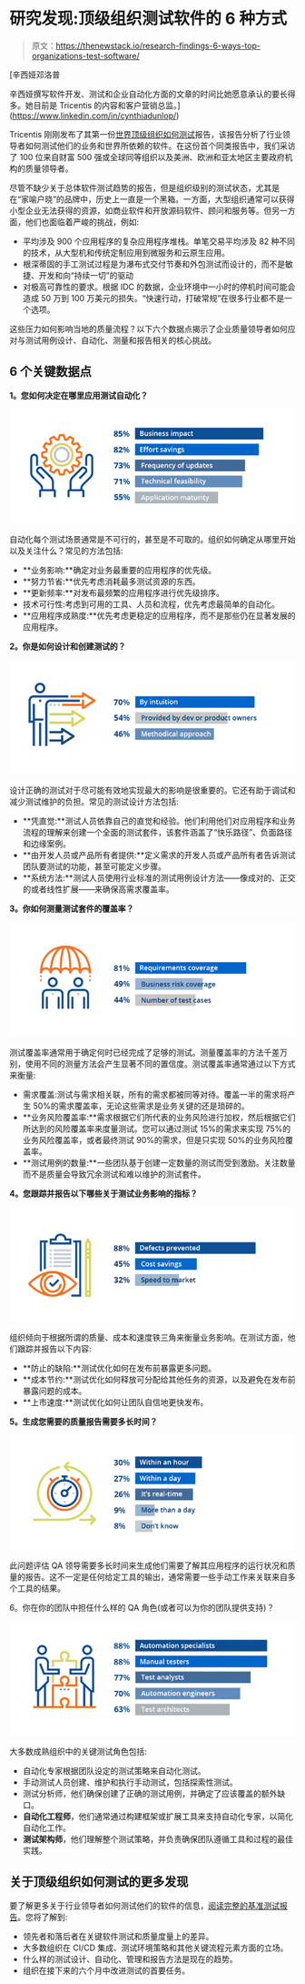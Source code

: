 # 研究发现:顶级组织测试软件的 6 种方式

> 原文：<https://thenewstack.io/research-findings-6-ways-top-organizations-test-software/>

[](https://www.linkedin.com/in/cynthiadunlop/)

 [辛西娅邓洛普

辛西娅撰写软件开发、测试和企业自动化方面的文章的时间比她愿意承认的要长得多。她目前是 Tricentis 的内容和客户营销总监。](https://www.linkedin.com/in/cynthiadunlop/) [](https://www.linkedin.com/in/cynthiadunlop/)

Tricentis 刚刚发布了其第一份[世界顶级组织如何测试](http://tricentis.com/resources/how-the-worlds-top-organizations-test/)报告，该报告分析了行业领导者如何测试他们的业务和世界所依赖的软件。在这份首个同类报告中，我们采访了 100 位来自财富 500 强或全球同等组织以及美洲、欧洲和亚太地区主要政府机构的质量领导者。

尽管不缺少关于总体软件测试趋势的报告，但是组织级别的测试状态，尤其是在“家喻户晓”的品牌中，历史上一直是一个黑箱。一方面，大型组织通常可以获得小型企业无法获得的资源，如商业软件和开放源码软件、顾问和服务等。但另一方面，他们也面临着严峻的挑战，例如:

*   平均涉及 900 个应用程序的复杂应用程序堆栈。单笔交易平均涉及 82 种不同的技术，从大型机和传统定制应用到微服务和云原生应用。
*   根深蒂固的手工测试过程是为瀑布式交付节奏和外包测试而设计的，而不是敏捷、开发和向“持续一切”的驱动
*   对极高可靠性的要求。根据 IDC 的数据，企业环境中一小时的停机时间可能会造成 50 万到 100 万美元的损失。“快速行动，打破常规”在很多行业都不是一个选项。

这些压力如何影响当地的质量流程？以下六个数据点揭示了企业质量领导者如何应对与测试用例设计、自动化、测量和报告相关的核心挑战。

## 6 个关键数据点

**1。您如何决定在哪里应用测试自动化？**

[![](img/4008724fe1db8133023e21f961e7d89e.png)](https://cdn.thenewstack.io/media/2021/07/a7be305c-image1.png)

自动化每个测试场景通常是不可行的，甚至是不可取的。组织如何确定从哪里开始以及关注什么？常见的方法包括:

*   **业务影响:**确定对业务最重要的应用程序的优先级。
*   **努力节省:**优先考虑消耗最多测试资源的东西。
*   **更新频率:**对发布最频繁的应用程序进行优先级排序。
*   技术可行性:考虑到可用的工具、人员和流程，优先考虑最简单的自动化。
*   **应用程序成熟度:**优先考虑更稳定的应用程序，而不是那些仍在显著发展的应用程序。

**2。你是如何设计和创建测试的？**

[![](img/03cae042753a11bb6af20e7822eb62aa.png)](https://cdn.thenewstack.io/media/2021/07/c466bccf-image3.png)

设计正确的测试对于尽可能有效地实现最大的影响是很重要的。它还有助于调试和减少测试维护的负担。常见的测试设计方法包括:

*   **凭直觉:**测试人员依靠自己的直觉和经验。他们利用他们对应用程序和业务流程的理解来创建一个全面的测试套件，该套件涵盖了“快乐路径”、负面路径和边缘案例。
*   **由开发人员或产品所有者提供:**定义需求的开发人员或产品所有者告诉测试团队要测试的功能，甚至可能定义步骤。
*   **系统方法:**测试人员使用行业标准的测试用例设计方法——像成对的、正交的或者线性扩展——来确保高需求覆盖率。

**3。你如何测量测试套件的覆盖率？**

[![](img/19bfe36d7d1b46d118d5ba601e6e602d.png)](https://cdn.thenewstack.io/media/2021/07/9fae3ab9-image2.png)

测试覆盖率通常用于确定何时已经完成了足够的测试。测量覆盖率的方法千差万别，使用不同的测量方法会产生显著不同的置信度。测试覆盖率通常通过以下方式来衡量:

*   需求覆盖:测试与需求相关联，所有的需求都被同等对待。覆盖一半的需求将产生 50%的需求覆盖率，无论这些需求是业务关键的还是琐碎的。
*   **业务风险覆盖率:**需求根据它们所代表的业务风险进行加权，然后根据它们所达到的风险覆盖率来度量测试。您可以通过测试 15%的需求来实现 75%的业务风险覆盖率，或者最终测试 90%的需求，但是只实现 50%的业务风险覆盖率。
*   **测试用例的数量:**一些团队基于创建一定数量的测试而受到激励。关注数量而不是质量会导致冗余测试和难以维护的测试套件。

**4。您跟踪并报告以下哪些关于测试业务影响的指标？**

[![](img/01e3bd56c3800bf7c923699f8f537bc8.png)](https://cdn.thenewstack.io/media/2021/07/bda65705-image5.png)

组织倾向于根据所谓的质量、成本和速度铁三角来衡量业务影响。在测试方面，他们跟踪并报告以下内容:

*   **防止的缺陷:**测试优化如何在发布前暴露更多问题。
*   **成本节约:**测试优化如何释放可分配给其他任务的资源，以及避免在发布前暴露问题的成本。
*   **上市速度:**测试优化如何让团队自信地更快发布。

**5。生成您需要的质量报告需要多长时间？**

[![](img/10b1a1058951dd15006c4c451fe55469.png)](https://cdn.thenewstack.io/media/2021/07/2d7bab92-image4.png)

此问题评估 QA 领导需要多长时间来生成他们需要了解其应用程序的运行状况和质量的报告。这不一定是任何给定工具的输出，通常需要一些手动工作来关联来自多个工具的结果。

6。你在你的团队中担任什么样的 QA 角色(或者可以为你的团队提供支持)？

[![](img/a784768912edad5e67997b395b84ce93.png)](https://cdn.thenewstack.io/media/2021/07/c8f03643-image6.png)

大多数成熟组织中的关键测试角色包括:

*   自动化专家根据团队设定的测试策略来自动化测试。
*   手动测试人员创建、维护和执行手动测试，包括探索性测试。
*   测试分析师，他们确保创建了正确的测试用例，并确定了应该覆盖的额外缺口。
*   **自动化工程师**，他们通常通过构建框架或扩展工具来支持自动化专家，以简化自动化工作。
*   **测试架构师**，他们理解整个测试策略，并负责确保团队遵循工具和过程的最佳实践。

## 关于顶级组织如何测试的更多发现

要了解更多关于行业领导者如何测试他们的软件的信息，[阅读完整的基准测试报告](https://www.tricentis.com/resources/how-the-worlds-top-organizations-test/?utm_source=thenewstack&utm_medium=website&utm_campaign=platform)。您将了解到:

*   领先者和落后者在关键软件测试和质量度量上的差异。
*   大多数组织在 CI/CD 集成、测试环境策略和其他关键流程元素方面的立场。
*   什么样的测试设计、自动化、管理和报告方法是现在的趋势。
*   组织在接下来的六个月中改进测试的首要任务。

<svg xmlns:xlink="http://www.w3.org/1999/xlink" viewBox="0 0 68 31" version="1.1"><title>Group</title> <desc>Created with Sketch.</desc></svg>